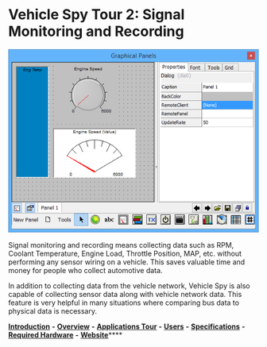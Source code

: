# Vehicle Spy Tour 2: Signal Monitoring and Recording

![Figure 1: Graphical Panels view](../../../.gitbook/assets/spytour2.gif)

Signal monitoring and recording means collecting data such as RPM, Coolant Temperature, Engine Load, Throttle Position, MAP, etc. without performing any sensor wiring on a vehicle. This saves valuable time and money for people who collect automotive data.

In addition to collecting data from the vehicle network, Vehicle Spy is also capable of collecting sensor data along with vehicle network data. This feature is very helpful in many situations where comparing bus data to physical data is necessary.

[**Introduction**](../../) **-** [**Overview**](../) **-** [**Applications Tour**](vehicle-spy-tour-1-bus-monitor.md) **-** [**Users**](../../other-vehicle-spy-users.md) **-** [**Specifications**](../../vehicle-spy-specifications.md) **-** [**Required Hardware**](../../vehicle-spy-required-hardware-pc-system-requirements.md) **-** [**Website**](https://intrepidcs.com/products/software/vehicle-spy/vspy-float/)****

